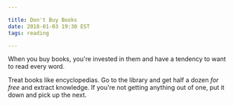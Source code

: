 ```yaml
---

title: Don't Buy Books
date: 2018-01-03 19:30 EST
tags: reading

---
```


When you buy books, you're invested in them and have a tendency to want to read every word.

Treat books like encyclopedias. Go to the library and get half a dozen _for free_ and extract knowledge.  If you're not getting anything out of one, put it down and pick up the next.


